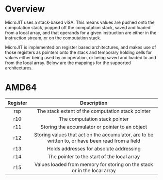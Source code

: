 <!--
Copyright (c) 2022, 2022 IBM Corp. and others

This program and the accompanying materials are made available under
the terms of the Eclipse Public License 2.0 which accompanies this
distribution and is available at https://www.eclipse.org/legal/epl-2.0/
or the Apache License, Version 2.0 which accompanies this distribution and
is available at https://www.apache.org/licenses/LICENSE-2.0.

This Source Code may also be made available under the following
Secondary Licenses when the conditions for such availability set
forth in the Eclipse Public License, v. 2.0 are satisfied: GNU
General Public License, version 2 with the GNU Classpath
Exception [1] and GNU General Public License, version 2 with the
OpenJDK Assembly Exception [2].

[1] https://www.gnu.org/software/classpath/license.html
[2] http://openjdk.java.net/legal/assembly-exception.html

SPDX-License-Identifier: EPL-2.0 OR Apache-2.0 OR GPL-2.0 WITH Classpath-exception-2.0 OR LicenseRef-GPL-2.0 WITH Assembly-exception
-->

# Overview

MicroJIT uses a stack-based vISA. This means values are pushed onto
the computation stack, popped off the computation stack, saved and
loaded from a local array, and that operands for a given instruction
are either in the instruction stream, or on the computation stack.

MicroJIT is implemented on register based architectures, and makes use
of those registers as pointers onto the stack and temporary holding
cells for values either being used by an operation, or being saved
and loaded to and from the local array. Below are the mappings for
the supported architectures.

# AMD64
| Register | Description                                                                                      |
|:--------:|:------------------------------------------------------------------------------------------------:|
| rsp      | The stack extent of the computation stack pointer                                                |
| r10      | The computation stack pointer                                                                    |
| r11      | Storing the accumulator or pointer to an object                                                  |
| r12      | Storing values that act on the accumulator, are to be written to, or have been read from a field |
| r13      | Holds addresses for absolute addressing                                                          |
| r14      | The pointer to the start of the local array                                                      |
| r15      | Values loaded from memory for storing on the stack or in the local array                         |